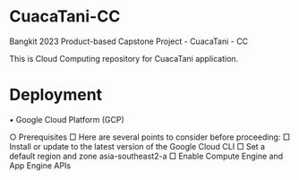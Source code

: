 # CuacaTani-CC
Bangkit 2023 Product-based Capstone Project - CuacaTani - CC

This is Cloud Computing repository for CuacaTani application.

# Deployment
• Google Cloud Platform (GCP)

  ○ Prerequisites
    □ Here are several points to consider before proceeding:
    □ Install or update to the latest version of the Google Cloud CLI
    □ Set a default region and zone asia-southeast2-a
    □ Enable Compute Engine and App Engine APIs
